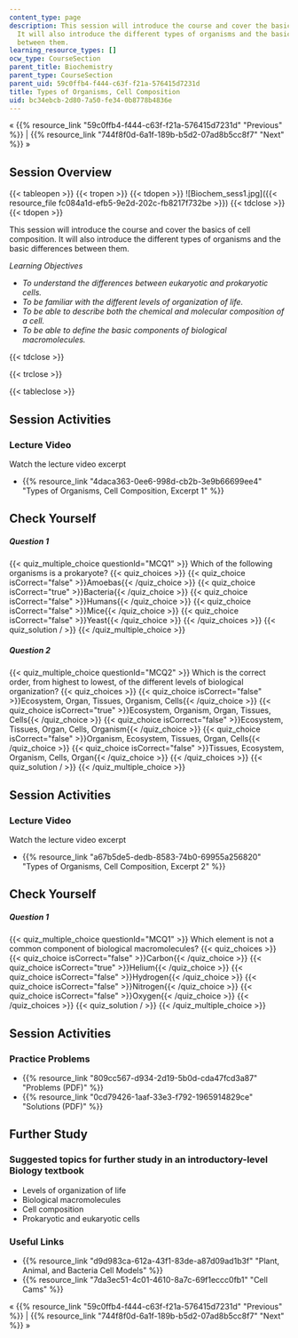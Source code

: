 ```yaml
---
content_type: page
description: This session will introduce the course and cover the basics of cell composition.
  It will also introduce the different types of organisms and the basic differences
  between them.
learning_resource_types: []
ocw_type: CourseSection
parent_title: Biochemistry
parent_type: CourseSection
parent_uid: 59c0ffb4-f444-c63f-f21a-576415d7231d
title: Types of Organisms, Cell Composition
uid: bc34ebcb-2d80-7a50-fe34-0b8778b4836e
---
```


« {{% resource_link "59c0ffb4-f444-c63f-f21a-576415d7231d" "Previous" %}} | {{% resource_link "744f8f0d-6a1f-189b-b5d2-07ad8b5cc8f7" "Next" %}} »

Session Overview
----------------

{{< tableopen >}}
{{< tropen >}}
{{< tdopen >}}
![Biochem_sess1.jpg]({{< resource_file fc084a1d-efb5-9e2d-202c-fb8217f732be >}})
{{< tdclose >}}
{{< tdopen >}}


This session will introduce the course and cover the basics of cell composition. It will also introduce the different types of organisms and the basic differences between them.

_Learning Objectives_

*   _To understand the differences between eukaryotic and prokaryotic cells._
*   _To be familiar with the different levels of organization of life._
*   _To be able to describe both the chemical and molecular composition of a cell._
*   _To be able to define the basic components of biological macromolecules._


{{< tdclose >}}

{{< trclose >}}

{{< tableclose >}}

Session Activities
------------------

### Lecture Video

Watch the lecture video excerpt

*   {{% resource_link "4daca363-0ee6-998d-cb2b-3e9b66699ee4" "Types of Organisms, Cell Composition, Excerpt 1" %}}

Check Yourself
--------------

##### Question 1
 {{< quiz_multiple_choice questionId="MCQ1" >}} Which of the following organisms is a prokaryote? {{< quiz_choices >}} {{< quiz_choice isCorrect="false" >}}Amoebas{{< /quiz_choice >}} {{< quiz_choice isCorrect="true" >}}Bacteria{{< /quiz_choice >}} {{< quiz_choice isCorrect="false" >}}Humans{{< /quiz_choice >}} {{< quiz_choice isCorrect="false" >}}Mice{{< /quiz_choice >}} {{< quiz_choice isCorrect="false" >}}Yeast{{< /quiz_choice >}} {{< /quiz_choices >}} {{< quiz_solution / >}} {{< /quiz_multiple_choice >}}
##### Question 2
 {{< quiz_multiple_choice questionId="MCQ2" >}} Which is the correct order, from highest to lowest, of the different levels of biological organization? {{< quiz_choices >}} {{< quiz_choice isCorrect="false" >}}Ecosystem, Organ, Tissues, Organism, Cells{{< /quiz_choice >}} {{< quiz_choice isCorrect="true" >}}Ecosystem, Organism, Organ, Tissues, Cells{{< /quiz_choice >}} {{< quiz_choice isCorrect="false" >}}Ecosystem, Tissues, Organ, Cells, Organism{{< /quiz_choice >}} {{< quiz_choice isCorrect="false" >}}Organism, Ecosystem, Tissues, Organ, Cells{{< /quiz_choice >}} {{< quiz_choice isCorrect="false" >}}Tissues, Ecosystem, Organism, Cells, Organ{{< /quiz_choice >}} {{< /quiz_choices >}} {{< quiz_solution / >}} {{< /quiz_multiple_choice >}}

Session Activities
------------------

### Lecture Video

Watch the lecture video excerpt

*   {{% resource_link "a67b5de5-dedb-8583-74b0-69955a256820" "Types of Organisms, Cell Composition, Excerpt 2" %}}

Check Yourself
--------------

##### Question 1
 {{< quiz_multiple_choice questionId="MCQ1" >}} Which element is not a common component of biological macromolecules? {{< quiz_choices >}} {{< quiz_choice isCorrect="false" >}}Carbon{{< /quiz_choice >}} {{< quiz_choice isCorrect="true" >}}Helium{{< /quiz_choice >}} {{< quiz_choice isCorrect="false" >}}Hydrogen{{< /quiz_choice >}} {{< quiz_choice isCorrect="false" >}}Nitrogen{{< /quiz_choice >}} {{< quiz_choice isCorrect="false" >}}Oxygen{{< /quiz_choice >}} {{< /quiz_choices >}} {{< quiz_solution / >}} {{< /quiz_multiple_choice >}}

Session Activities
------------------

### Practice Problems

*   {{% resource_link "809cc567-d934-2d19-5b0d-cda47fcd3a87" "Problems (PDF)" %}}
*   {{% resource_link "0cd79426-1aaf-33e3-f792-1965914829ce" "Solutions (PDF)" %}}

Further Study
-------------

### Suggested topics for further study in an introductory-level Biology textbook

*   Levels of organization of life
*   Biological macromolecules
*   Cell composition
*   Prokaryotic and eukaryotic cells

### Useful Links

*   {{% resource_link "d9d983ca-612a-43f1-83de-a87d09ad1b3f" "Plant, Animal, and Bacteria Cell Models" %}}
*   {{% resource_link "7da3ec51-4c01-4610-8a7c-69f1eccc0fb1" "Cell Cams" %}}

« {{% resource_link "59c0ffb4-f444-c63f-f21a-576415d7231d" "Previous" %}} | {{% resource_link "744f8f0d-6a1f-189b-b5d2-07ad8b5cc8f7" "Next" %}} »
